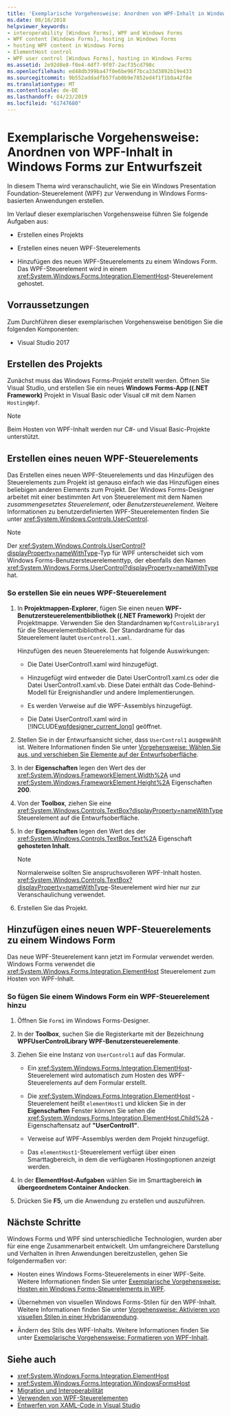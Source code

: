 ```yaml
---
title: 'Exemplarische Vorgehensweise: Anordnen von WPF-Inhalt in Windows Forms zur Entwurfszeit'
ms.date: 08/18/2018
helpviewer_keywords:
- interoperability [Windows Forms], WPF and Windows Forms
- WPF content [Windows Forms], hosting in Windows Forms
- hosting WPF content in Windows Forms
- ElementHost control
- WPF user control [Windows Forms], hosting in Windows Forms
ms.assetid: 2e92d8e8-f0e4-4df7-9f07-2acf35cd798c
ms.openlocfilehash: ed48db399ba47f0e6be96f7bca33d3892b19e433
ms.sourcegitcommit: 9b552addadfb57fab0b9e7852ed4f1f1b8a42f8e
ms.translationtype: MT
ms.contentlocale: de-DE
ms.lasthandoff: 04/23/2019
ms.locfileid: "61747680"
---
```

# <a name="walkthrough-creating-new-wpf-content-on-windows-forms-at-design-time"></a>Exemplarische Vorgehensweise: Anordnen von WPF-Inhalt in Windows Forms zur Entwurfszeit

In diesem Thema wird veranschaulicht, wie Sie ein Windows Presentation Foundation-Steuerelement (WPF) zur Verwendung in Windows Forms-basierten Anwendungen erstellen.

Im Verlauf dieser exemplarischen Vorgehensweise führen Sie folgende Aufgaben aus:

- Erstellen eines Projekts

- Erstellen eines neuen WPF-Steuerelements

- Hinzufügen des neuen WPF-Steuerelements zu einem Windows Form. Das WPF-Steuerelement wird in einem <xref:System.Windows.Forms.Integration.ElementHost>-Steuerelement gehostet.

## <a name="prerequisites"></a>Vorraussetzungen

Zum Durchführen dieser exemplarischen Vorgehensweise benötigen Sie die folgenden Komponenten:

- Visual Studio 2017

## <a name="creating-the-project"></a>Erstellen des Projekts

Zunächst muss das Windows Forms-Projekt erstellt werden. Öffnen Sie Visual Studio, und erstellen Sie ein neues **Windows Forms-App ((.NET Framework)** Projekt in Visual Basic oder Visual c# mit dem Namen `HostingWpf`.

> [!NOTE]
> Beim Hosten von WPF-Inhalt werden nur C#- und Visual Basic-Projekte unterstützt.

## <a name="creating-a-new-wpf-control"></a>Erstellen eines neuen WPF-Steuerelements 

Das Erstellen eines neuen WPF-Steuerelements und das Hinzufügen des Steuerelements zum Projekt ist genauso einfach wie das Hinzufügen eines beliebigen anderen Elements zum Projekt. Der Windows Forms-Designer arbeitet mit einer bestimmten Art von Steuerelement mit dem Namen *zusammengesetztes Steuerelement*, oder *Benutzersteuerelement*. Weitere Informationen zu benutzerdefinierten WPF-Steuerelementen finden Sie unter <xref:System.Windows.Controls.UserControl>.

> [!NOTE]
> Der <xref:System.Windows.Controls.UserControl?displayProperty=nameWithType>-Typ für WPF unterscheidet sich vom Windows Forms-Benutzersteuerelementtyp, der ebenfalls den Namen <xref:System.Windows.Forms.UserControl?displayProperty=nameWithType> hat.


### <a name="to-create-a-new-wpf-control"></a>So erstellen Sie ein neues WPF-Steuerelement

1. In **Projektmappen-Explorer**, fügen Sie einen neuen **WPF-Benutzersteuerelementbibliothek ((.NET Framework)** Projekt der Projektmappe. Verwenden Sie den Standardnamen `WpfControlLibrary1` für die Steuerelementbibliothek. Der Standardname für das Steuerelement lautet `UserControl1.xaml`.

     Hinzufügen des neuen Steuerelements hat folgende Auswirkungen:

    - Die Datei UserControl1.xaml wird hinzugefügt.

    - Hinzugefügt wird entweder die Datei UserControl1.xaml.cs oder die Datei UserControl1.xaml.vb. Diese Datei enthält das Code-Behind-Modell für Ereignishandler und andere Implementierungen.

    - Es werden Verweise auf die WPF-Assemblys hinzugefügt.

    - Die Datei UserControl1.xaml wird in [!INCLUDE[wpfdesigner_current_long](../../../../includes/wpfdesigner-current-long-md.md)] geöffnet.

2. Stellen Sie in der Entwurfsansicht sicher, dass `UserControl1` ausgewählt ist. Weitere Informationen finden Sie unter [Vorgehensweise: Wählen Sie aus, und verschieben Sie Elemente auf der Entwurfsoberfläche](https://docs.microsoft.com/previous-versions/visualstudio/visual-studio-2010/bb514527(v=vs.100)).

3. In der **Eigenschaften** legen den Wert des der <xref:System.Windows.FrameworkElement.Width%2A> und <xref:System.Windows.FrameworkElement.Height%2A> Eigenschaften **200**.

4. Von der **Toolbox**, ziehen Sie eine <xref:System.Windows.Controls.TextBox?displayProperty=nameWithType> Steuerelement auf die Entwurfsoberfläche.

5. In der **Eigenschaften** legen den Wert des der <xref:System.Windows.Controls.TextBox.Text%2A> Eigenschaft **gehosteten Inhalt**.

    > [!NOTE]
    > Normalerweise sollten Sie anspruchsvolleren WPF-Inhalt hosten. <xref:System.Windows.Controls.TextBox?displayProperty=nameWithType>-Steuerelement wird hier nur zur Veranschaulichung verwendet. 

6. Erstellen Sie das Projekt.

## <a name="adding-a-wpf-control-to-a-windows-form"></a>Hinzufügen eines neuen WPF-Steuerelements zu einem Windows Form

Das neue WPF-Steuerelement kann jetzt im Formular verwendet werden. Windows Forms verwendet die <xref:System.Windows.Forms.Integration.ElementHost> Steuerelement zum Hosten von WPF-Inhalt.

### <a name="to-add-a-wpf-control-to-a-windows-form"></a>So fügen Sie einem Windows Form ein WPF-Steuerelement hinzu

1. Öffnen Sie `Form1` im Windows Forms-Designer.

2. In der **Toolbox**, suchen Sie die Registerkarte mit der Bezeichnung **WPFUserControlLibrary WPF-Benutzersteuerelemente**.

3. Ziehen Sie eine Instanz von `UserControl1` auf das Formular.

    - Ein <xref:System.Windows.Forms.Integration.ElementHost>-Steuerelement wird automatisch zum Hosten des WPF-Steuerelements auf dem Formular erstellt.

    - Die <xref:System.Windows.Forms.Integration.ElementHost> -Steuerelement heißt `elementHost1` und klicken Sie in der **Eigenschaften** Fenster können Sie sehen die <xref:System.Windows.Forms.Integration.ElementHost.Child%2A> -Eigenschaftensatz auf **"UserControl1"**.

    - Verweise auf WPF-Assemblys werden dem Projekt hinzugefügt.

    - Das `elementHost1`-Steuerelement verfügt über einen Smarttagbereich, in dem die verfügbaren Hostingoptionen anzeigt werden.

4. In der **ElementHost-Aufgaben** wählen Sie im Smarttagbereich **in übergeordnetem Container Andocken**.

5. Drücken Sie **F5**, um die Anwendung zu erstellen und auszuführen.

## <a name="next-steps"></a>Nächste Schritte

Windows Forms und WPF sind unterschiedliche Technologien, wurden aber für eine enge Zusammenarbeit entwickelt. Um umfangreichere Darstellung und Verhalten in Ihren Anwendungen bereitzustellen, gehen Sie folgendermaßen vor:

- Hosten eines Windows Forms-Steuerelements in einer WPF-Seite. Weitere Informationen finden Sie unter [Exemplarische Vorgehensweise: Hosten ein Windows Forms-Steuerelements in WPF](../../wpf/advanced/walkthrough-hosting-a-windows-forms-control-in-wpf.md).

- Übernehmen von visuellen Windows Forms-Stilen für den WPF-Inhalt. Weitere Informationen finden Sie unter [Vorgehensweise: Aktivieren von visuellen Stilen in einer Hybridanwendung](../../wpf/advanced/how-to-enable-visual-styles-in-a-hybrid-application.md).

- Ändern des Stils des WPF-Inhalts. Weitere Informationen finden Sie unter [Exemplarische Vorgehensweise: Formatieren von WPF-Inhalt](walkthrough-styling-wpf-content.md).

## <a name="see-also"></a>Siehe auch

- <xref:System.Windows.Forms.Integration.ElementHost>
- <xref:System.Windows.Forms.Integration.WindowsFormsHost>
- [Migration und Interoperabilität](../../wpf/advanced/migration-and-interoperability.md)
- [Verwenden von WPF-Steuerelementen](using-wpf-controls.md)
- [Entwerfen von XAML-Code in Visual Studio](/visualstudio/designers/designing-xaml-in-visual-studio)
